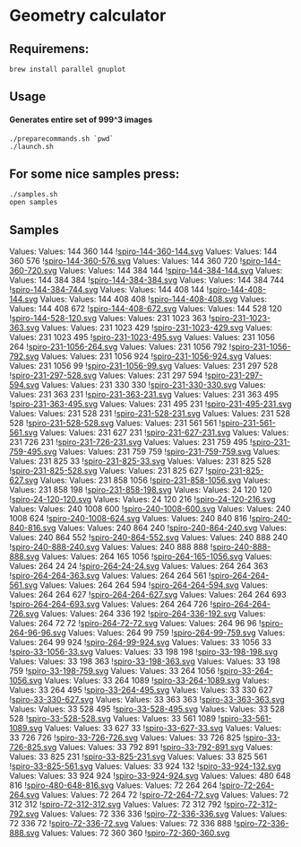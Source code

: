 # Geometry calculator

## Requiremens:
```
brew install parallel gnuplot
```
## Usage

#### Generates entire set of 999^3 images

```
./preparecommands.sh `pwd`
./launch.sh
```

## For some nice samples press:

```
./samples.sh
open samples
```

## Samples

Values: Values: 144 360 144
\![spiro-144-360-144.svg](./samples/spiro-spiro-144-360-144.svg)
Values: Values: 144 360 576
\![spiro-144-360-576.svg](./samples/spiro-spiro-144-360-576.svg)
Values: Values: 144 360 720
\![spiro-144-360-720.svg](./samples/spiro-spiro-144-360-720.svg)
Values: Values: 144 384 144
\![spiro-144-384-144.svg](./samples/spiro-spiro-144-384-144.svg)
Values: Values: 144 384 384
\![spiro-144-384-384.svg](./samples/spiro-spiro-144-384-384.svg)
Values: Values: 144 384 744
\![spiro-144-384-744.svg](./samples/spiro-spiro-144-384-744.svg)
Values: Values: 144 408 144
\![spiro-144-408-144.svg](./samples/spiro-spiro-144-408-144.svg)
Values: Values: 144 408 408
\![spiro-144-408-408.svg](./samples/spiro-spiro-144-408-408.svg)
Values: Values: 144 408 672
\![spiro-144-408-672.svg](./samples/spiro-spiro-144-408-672.svg)
Values: Values: 144 528 120
\![spiro-144-528-120.svg](./samples/spiro-spiro-144-528-120.svg)
Values: Values: 231 1023 363
\![spiro-231-1023-363.svg](./samples/spiro-spiro-231-1023-363.svg)
Values: Values: 231 1023 429
\![spiro-231-1023-429.svg](./samples/spiro-spiro-231-1023-429.svg)
Values: Values: 231 1023 495
\![spiro-231-1023-495.svg](./samples/spiro-spiro-231-1023-495.svg)
Values: Values: 231 1056 264
\![spiro-231-1056-264.svg](./samples/spiro-spiro-231-1056-264.svg)
Values: Values: 231 1056 792
\![spiro-231-1056-792.svg](./samples/spiro-spiro-231-1056-792.svg)
Values: Values: 231 1056 924
\![spiro-231-1056-924.svg](./samples/spiro-spiro-231-1056-924.svg)
Values: Values: 231 1056 99
\![spiro-231-1056-99.svg](./samples/spiro-spiro-231-1056-99.svg)
Values: Values: 231 297 528
\![spiro-231-297-528.svg](./samples/spiro-spiro-231-297-528.svg)
Values: Values: 231 297 594
\![spiro-231-297-594.svg](./samples/spiro-spiro-231-297-594.svg)
Values: Values: 231 330 330
\![spiro-231-330-330.svg](./samples/spiro-spiro-231-330-330.svg)
Values: Values: 231 363 231
\![spiro-231-363-231.svg](./samples/spiro-spiro-231-363-231.svg)
Values: Values: 231 363 495
\![spiro-231-363-495.svg](./samples/spiro-spiro-231-363-495.svg)
Values: Values: 231 495 231
\![spiro-231-495-231.svg](./samples/spiro-spiro-231-495-231.svg)
Values: Values: 231 528 231
\![spiro-231-528-231.svg](./samples/spiro-spiro-231-528-231.svg)
Values: Values: 231 528 528
\![spiro-231-528-528.svg](./samples/spiro-spiro-231-528-528.svg)
Values: Values: 231 561 561
\![spiro-231-561-561.svg](./samples/spiro-spiro-231-561-561.svg)
Values: Values: 231 627 231
\![spiro-231-627-231.svg](./samples/spiro-spiro-231-627-231.svg)
Values: Values: 231 726 231
\![spiro-231-726-231.svg](./samples/spiro-spiro-231-726-231.svg)
Values: Values: 231 759 495
\![spiro-231-759-495.svg](./samples/spiro-spiro-231-759-495.svg)
Values: Values: 231 759 759
\![spiro-231-759-759.svg](./samples/spiro-spiro-231-759-759.svg)
Values: Values: 231 825 33
\![spiro-231-825-33.svg](./samples/spiro-spiro-231-825-33.svg)
Values: Values: 231 825 528
\![spiro-231-825-528.svg](./samples/spiro-spiro-231-825-528.svg)
Values: Values: 231 825 627
\![spiro-231-825-627.svg](./samples/spiro-spiro-231-825-627.svg)
Values: Values: 231 858 1056
\![spiro-231-858-1056.svg](./samples/spiro-spiro-231-858-1056.svg)
Values: Values: 231 858 198
\![spiro-231-858-198.svg](./samples/spiro-spiro-231-858-198.svg)
Values: Values: 24 120 120
\![spiro-24-120-120.svg](./samples/spiro-spiro-24-120-120.svg)
Values: Values: 24 120 216
\![spiro-24-120-216.svg](./samples/spiro-spiro-24-120-216.svg)
Values: Values: 240 1008 600
\![spiro-240-1008-600.svg](./samples/spiro-spiro-240-1008-600.svg)
Values: Values: 240 1008 624
\![spiro-240-1008-624.svg](./samples/spiro-spiro-240-1008-624.svg)
Values: Values: 240 840 816
\![spiro-240-840-816.svg](./samples/spiro-spiro-240-840-816.svg)
Values: Values: 240 864 240
\![spiro-240-864-240.svg](./samples/spiro-spiro-240-864-240.svg)
Values: Values: 240 864 552
\![spiro-240-864-552.svg](./samples/spiro-spiro-240-864-552.svg)
Values: Values: 240 888 240
\![spiro-240-888-240.svg](./samples/spiro-spiro-240-888-240.svg)
Values: Values: 240 888 888
\![spiro-240-888-888.svg](./samples/spiro-spiro-240-888-888.svg)
Values: Values: 264 165 1056
\![spiro-264-165-1056.svg](./samples/spiro-spiro-264-165-1056.svg)
Values: Values: 264 24 24
\![spiro-264-24-24.svg](./samples/spiro-spiro-264-24-24.svg)
Values: Values: 264 264 363
\![spiro-264-264-363.svg](./samples/spiro-spiro-264-264-363.svg)
Values: Values: 264 264 561
\![spiro-264-264-561.svg](./samples/spiro-spiro-264-264-561.svg)
Values: Values: 264 264 594
\![spiro-264-264-594.svg](./samples/spiro-spiro-264-264-594.svg)
Values: Values: 264 264 627
\![spiro-264-264-627.svg](./samples/spiro-spiro-264-264-627.svg)
Values: Values: 264 264 693
\![spiro-264-264-693.svg](./samples/spiro-spiro-264-264-693.svg)
Values: Values: 264 264 726
\![spiro-264-264-726.svg](./samples/spiro-spiro-264-264-726.svg)
Values: Values: 264 336 192
\![spiro-264-336-192.svg](./samples/spiro-spiro-264-336-192.svg)
Values: Values: 264 72 72
\![spiro-264-72-72.svg](./samples/spiro-spiro-264-72-72.svg)
Values: Values: 264 96 96
\![spiro-264-96-96.svg](./samples/spiro-spiro-264-96-96.svg)
Values: Values: 264 99 759
\![spiro-264-99-759.svg](./samples/spiro-spiro-264-99-759.svg)
Values: Values: 264 99 924
\![spiro-264-99-924.svg](./samples/spiro-spiro-264-99-924.svg)
Values: Values: 33 1056 33
\![spiro-33-1056-33.svg](./samples/spiro-spiro-33-1056-33.svg)
Values: Values: 33 198 198
\![spiro-33-198-198.svg](./samples/spiro-spiro-33-198-198.svg)
Values: Values: 33 198 363
\![spiro-33-198-363.svg](./samples/spiro-spiro-33-198-363.svg)
Values: Values: 33 198 759
\![spiro-33-198-759.svg](./samples/spiro-spiro-33-198-759.svg)
Values: Values: 33 264 1056
\![spiro-33-264-1056.svg](./samples/spiro-spiro-33-264-1056.svg)
Values: Values: 33 264 1089
\![spiro-33-264-1089.svg](./samples/spiro-spiro-33-264-1089.svg)
Values: Values: 33 264 495
\![spiro-33-264-495.svg](./samples/spiro-spiro-33-264-495.svg)
Values: Values: 33 330 627
\![spiro-33-330-627.svg](./samples/spiro-spiro-33-330-627.svg)
Values: Values: 33 363 363
\![spiro-33-363-363.svg](./samples/spiro-spiro-33-363-363.svg)
Values: Values: 33 528 495
\![spiro-33-528-495.svg](./samples/spiro-spiro-33-528-495.svg)
Values: Values: 33 528 528
\![spiro-33-528-528.svg](./samples/spiro-spiro-33-528-528.svg)
Values: Values: 33 561 1089
\![spiro-33-561-1089.svg](./samples/spiro-spiro-33-561-1089.svg)
Values: Values: 33 627 33
\![spiro-33-627-33.svg](./samples/spiro-spiro-33-627-33.svg)
Values: Values: 33 726 726
\![spiro-33-726-726.svg](./samples/spiro-spiro-33-726-726.svg)
Values: Values: 33 726 825
\![spiro-33-726-825.svg](./samples/spiro-spiro-33-726-825.svg)
Values: Values: 33 792 891
\![spiro-33-792-891.svg](./samples/spiro-spiro-33-792-891.svg)
Values: Values: 33 825 231
\![spiro-33-825-231.svg](./samples/spiro-spiro-33-825-231.svg)
Values: Values: 33 825 561
\![spiro-33-825-561.svg](./samples/spiro-spiro-33-825-561.svg)
Values: Values: 33 924 132
\![spiro-33-924-132.svg](./samples/spiro-spiro-33-924-132.svg)
Values: Values: 33 924 924
\![spiro-33-924-924.svg](./samples/spiro-spiro-33-924-924.svg)
Values: Values: 480 648 816
\![spiro-480-648-816.svg](./samples/spiro-spiro-480-648-816.svg)
Values: Values: 72 264 264
\![spiro-72-264-264.svg](./samples/spiro-spiro-72-264-264.svg)
Values: Values: 72 264 72
\![spiro-72-264-72.svg](./samples/spiro-spiro-72-264-72.svg)
Values: Values: 72 312 312
\![spiro-72-312-312.svg](./samples/spiro-spiro-72-312-312.svg)
Values: Values: 72 312 792
\![spiro-72-312-792.svg](./samples/spiro-spiro-72-312-792.svg)
Values: Values: 72 336 336
\![spiro-72-336-336.svg](./samples/spiro-spiro-72-336-336.svg)
Values: Values: 72 336 72
\![spiro-72-336-72.svg](./samples/spiro-spiro-72-336-72.svg)
Values: Values: 72 336 888
\![spiro-72-336-888.svg](./samples/spiro-spiro-72-336-888.svg)
Values: Values: 72 360 360
\![spiro-72-360-360.svg](./samples/spiro-spiro-72-360-360.svg)
